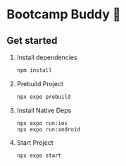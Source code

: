 # Bootcamp Buddy 👋

## Get started

1. Install dependencies

   ```bash
   npm install
   ```

2. Prebuild Project

   ```bash
   npx expo prebuild 
   ```

3. Install Native Deps
   ```
   npx expo run:ios
   npx expo run:android
   ```

4. Start Project
   ```
   npx expo start
   ```
